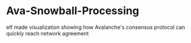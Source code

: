 # Ava-Snowball-Processing
elf made visualization showing how Avalanche's consensus protocol can quickly reach network agreement
